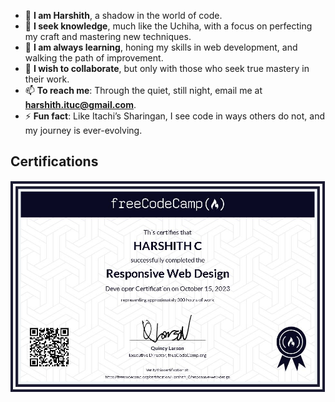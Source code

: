 - 👋 **I am Harshith**, a shadow in the world of code.  
- 👀 **I seek knowledge**, much like the Uchiha, with a focus on perfecting my craft and mastering new techniques.  
- 🌱 **I am always learning**, honing my skills in web development, and walking the path of improvement.  
- 💞️ **I wish to collaborate**, but only with those who seek true mastery in their work.  
- 📫 **To reach me**: Through the quiet, still night, email me at **harshith.ituc@gmail.com**.    
- ⚡ **Fun fact**: Like Itachi’s Sharingan, I see code in ways others do not, and my journey is ever-evolving.

## Certifications

[![Responsive Webgesign](https://github.com/ItachiPrime/ItachiPrime/blob/b282beeab09219c95bf8d2c2c4c5ee1d1dd0d5b0/Webdesign.jpg)](https://www.freecodecamp.org/certification/Harshith_240/responsive-web-design)
